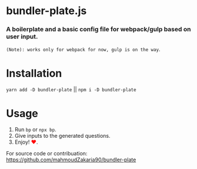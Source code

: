 # bundler-plate.js
### A boilerplate and a basic config file for webpack/gulp based on user input.

`(Note): works only for webpack for now, gulp is on the way`.

# Installation
`yarn add -D bundler-plate` || `npm i -D bundler-plate`

# Usage 

1. Run `bp` or `npx bp`.
2. Give inputs to the generated questions.
3. Enjoy! <span style="color:red">&hearts;</span>.


For source code or contribuation:
https://github.com/mahmoudZakaria90/bundler-plate
